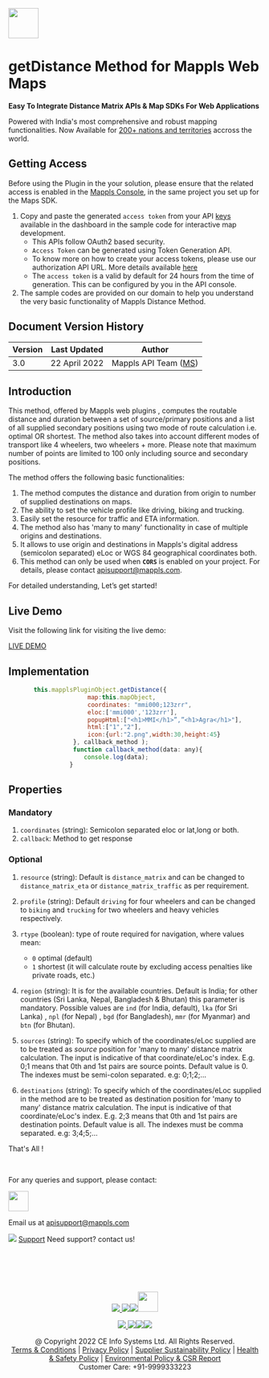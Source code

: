 [<img src="https://about.mappls.com/images/mappls-b-logo.svg" height="60"/> </p>](https://www.mapmyindia.com/api)

# getDistance Method for Mappls Web Maps

**Easy To Integrate Distance Matrix APIs & Map SDKs For Web Applications**

Powered with India's most comprehensive and robust mapping functionalities. Now Available for [200+ nations and territories](https://github.com/MapmyIndia/mapmyindia-rest-api/blob/master/docs/countryISO.md) accross the world.

## Getting Access

Before using the Plugin in the your solution, please ensure that the related access is enabled in the [Mappls Console](https://apis.mappls.com/console/), in the same project you set up for the Maps SDK.

1. Copy and paste the generated `access token` from your API [keys](https://apis.mappls.com/console/) available in the dashboard in the sample code for interactive map development.
    - This APIs follow OAuth2 based security.
    - `Access Token` can be generated using Token Generation API.
    - To know more on how to create your access tokens, please use our authorization API URL. More details available [here](https://about.mappls.com/api/advanced-maps/doc/authentication-api.php)
    - The `access token` is a valid by default for 24 hours from the time of generation. This can be configured by you in the API console.
2. The sample codes are provided on our domain to help you understand the very basic functionality of Mappls Distance Method.


## Document Version History

| Version | Last Updated | Author |
| ---- | ---- | ---- |
| 3.0 | 22 April 2022 | Mappls API Team ([MS](https://github.com/mamtasharma117)) |


## Introduction

This method, offered by Mappls web plugins , computes the routable distance and duration between a set of source/primary positions and a list of all supplied secondary positions using two mode of route calculation i.e. optimal OR shortest. The method also takes into account different modes of transport like 4 wheelers, two wheelers + more. Please note that maximum number of points are limited to 100 only including source and secondary positions.

The method offers the following basic functionalities: 
1. The method computes the distance and duration from origin to number of supplied destinations on maps.
2. The ability to set the vehicle profile like driving, biking and trucking.
3. Easily set the resource for traffic and ETA information.
4. The method also has 'many to many' functionality in case of multiple origins and destinations.
5. It allows to use origin and destinations in Mappls's digital address (semicolon separated) eLoc or WGS 84 geographical coordinates both.
6. This method can only be used when **`CORS`** is enabled on your project. For details, please contact apisupport@mappls.com.

For detailed understanding, Let’s get started!

## Live Demo

Visit the following link for visiting the live demo:

[LIVE DEMO]()


## Implementation

```js
       this.mapplsPluginObject.getDistance({
                      map:this.mapObject,
                      coordinates: "mmi000;123zrr",
                      eloc:['mmi000','123zrr'],
                      popupHtml:["<h1>MMI</h1>”,”<h1>Agra</h1>"],
                      html:["1","2"],
                      icon:{url:"2.png",width:30,height:45}
                  }, callback_method );
                  function callback_method(data: any){
                     console.log(data);
                 }
```

## Properties

### Mandatory

1. `coordinates` (string): Semicolon separated eloc or lat,long or both.
2. `callback`: Method to get response
### Optional
1. `resource` (string): Default is `distance_matrix` and can be changed to `distance_matrix_eta` or `distance_matrix_traffic` as per requirement.
2. `profile` (string): Default `driving` for four wheelers and can be changed to `biking` and `trucking` for two wheelers and heavy vehicles respectively.
3. `rtype` (boolean): type of route required for navigation, where values mean:
    -   `0` optimal (default) 
    -   `1` shortest (it will calculate route by excluding access penalties like private roads, etc.)

4. `region` (string): It is for the available countries. Default is India; for other countries (Sri Lanka, Nepal, Bangladesh & Bhutan) this parameter is mandatory. Possible values are `ind` (for India, default), `lka` (for Sri Lanka) , `npl` (for Nepal) , `bgd` (for Bangladesh), `mmr` (for Myanmar) and `btn` (for Bhutan).

5. `sources` (string): To specify which of the coordinates/eLoc supplied are to be treated as *source* position for 'many to many' distance matrix calculation. The input is indicative of that coordinate/eLoc's index.
E.g. 0;1 means that 0th and 1st pairs are source points. Default value is 0. The indexes must be semi-colon separated. e.g: 0;1;2;...
6. `destinations` (string): To specify which of the coordinates/eLoc supplied in the method are to be treated as destination position for 'many to many' distance matrix calculation. The input is indicative of that coordinate/eLoc's index. 
E.g. 2;3 means that 0th and 1st pairs are destination points. Default value is all. The indexes must be comma separated. e.g: 3;4;5;...


That's All !

<br>

For any queries and support, please contact: 

[<img src="https://about.mappls.com/images/mappls-logo.svg" height="40"/> </p>](https://about.mappls.com/api/)
Email us at [apisupport@mappls.com](mailto:apisupport@mappls.com)


![](https://www.mapmyindia.com/api/img/icons/support.png)
[Support](https://about.mappls.com/contact/)
Need support? contact us!

<br></br>
<br></br>

[<p align="center"> <img src="https://www.mapmyindia.com/api/img/icons/stack-overflow.png"/> ](https://stackoverflow.com/questions/tagged/mappls-api)[![](https://www.mapmyindia.com/api/img/icons/blog.png)](https://about.mappls.com/blog/)[![](https://www.mapmyindia.com/api/img/icons/gethub.png)](https://github.com/Mappls-api)[<img src="https://mmi-api-team.s3.ap-south-1.amazonaws.com/API-Team/npm-logo.one-third%5B1%5D.png" height="40"/> </p>](https://www.npmjs.com/org/mapmyindia) 



[<p align="center"> <img src="https://www.mapmyindia.com/june-newsletter/icon4.png"/> ](https://www.facebook.com/Mapplsofficial)[![](https://www.mapmyindia.com/june-newsletter/icon2.png)](https://twitter.com/mappls)[![](https://www.mapmyindia.com/newsletter/2017/aug/llinkedin.png)](https://www.linkedin.com/company/mappls/)[![](https://www.mapmyindia.com/june-newsletter/icon3.png)](https://www.youtube.com/channel/UCAWvWsh-dZLLeUU7_J9HiOA)




<div align="center">@ Copyright 2022 CE Info Systems Ltd. All Rights Reserved.</div>

<div align="center"> <a href="https://about.mappls.com/api/terms-&-conditions">Terms & Conditions</a> | <a href="https://about.mappls.com/about/privacy-policy">Privacy Policy</a> | <a href="https://about.mappls.com/pdf/mapmyIndia-sustainability-policy-healt-labour-rules-supplir-sustainability.pdf">Supplier Sustainability Policy</a> | <a href="https://about.mappls.com/pdf/Health-Safety-Management.pdf">Health & Safety Policy</a> | <a href="https://about.mappls.com/pdf/Environment-Sustainability-Policy-CSR-Report.pdf">Environmental Policy & CSR Report</a>

<div align="center">Customer Care: +91-9999333223</div>
